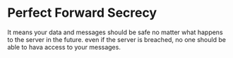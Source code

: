 # Perfect Forward Secrecy

It means your data and messages should be safe no matter what happens to the server in the future. even if the server is breached, no one should be able to hava access to your messages.
